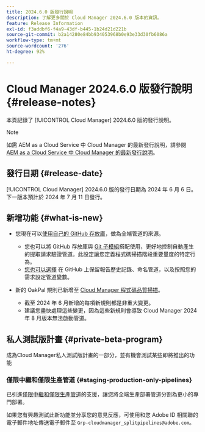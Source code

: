 ```yaml
---
title: 2024.6.0 版發行說明
description: 了解更多關於 Cloud Manager 2024.6.0 版本的資訊。
feature: Release Information
exl-id: f3addbf6-f4a9-43df-b445-1b24d21d221b
source-git-commit: b2a14280e84bb934053968b0e93e33d30fb6086a
workflow-type: tm+mt
source-wordcount: '276'
ht-degree: 92%

---
```


# Cloud Manager 2024.6.0 版發行說明 {#release-notes}

本頁記錄了 [!UICONTROL Cloud Manager] 2024.6.0 版的發行說明。

>[!NOTE]
>
>如需 AEM as a Cloud Service 中 Cloud Manager 的最新發行說明，請參閱 [AEM as a Cloud Service 中 Cloud Manager 的最新發行說明](https://experienceleague.adobe.com/zh-hant/docs/experience-manager-cloud-service/content/release-notes/cloud-manager/current)。

## 發行日期 {#release-date}

[!UICONTROL Cloud Manager] 2024.6.0 版的發行日期為 2024 年 6 月 6 日。下一版本預計於 2024 年 7 月 11 日發行。

## 新增功能 {#what-is-new}

* 您現在可以[使用自己的 GitHub 存放庫](/help/managing-code/private-repositories.md)，做為全端管道的來源。

   * 您也可以將 GitHub 存放庫與 [Git 子模組](/help/managing-code/git-submodules.md)搭配使用，更好地控制自動產生的提取請求驗證管道。此設定讓您定義程式碼掃描階段重要量度的特定行為。
   * [您也可以選擇](/help/managing-code/github-check-config.md) 在 GitHub 上保留報告歷史記錄、命名管道，以及按照您的需求設定管道變數。
* 新的 OakPal 規則已新增至 [Cloud Manager 程式碼品質掃描](/help/using/custom-code-quality-rules.md#oakpal-ui-content-package)。
   * 截至 2024 年 6 月新增的每項新規則都是非重大變更。
   * 建議您盡快處理這些變更，因為這些新規則會導致 Cloud Manager 2024 年 8 月版本無法啟動管道。

## 私人測試版計畫 {#private-beta-program}

成為Cloud Manager私人測試版計畫的一部分，並有機會測試某些即將推出的功能

### 僅限中繼和僅限生產管道 {#staging-production-only-pipelines}

已引進[僅限中繼和僅限生產管道](/help/using/stage-prod-only.md)的支援，讓您將全端生產部署管道分割為更小的專門部署。

如果您有興趣測試此新功能並分享您的意見反應，可使用和您 Adobe ID 相關聯的電子郵件地址傳送電子郵件至 `Grp-cloudmanager_splitpipelines@adobe.com`。
